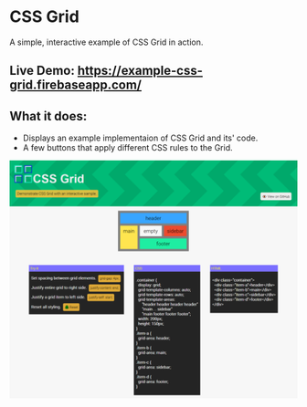 # CSS Grid
A simple, interactive example of CSS Grid in action.

## Live Demo: https://example-css-grid.firebaseapp.com/

## What it does:
- Displays an example implementaion of CSS Grid and its' code.
- A few buttons that apply different CSS rules to the Grid.

![Preview](https://github.com/dieharders/example-css-grid/blob/master/preview.png)